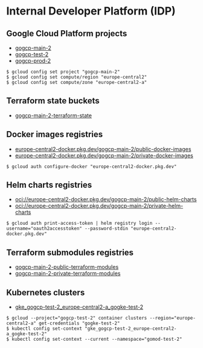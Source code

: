 # Internal Developer Platform (IDP)

## Google Cloud Platform projects

- [gogcp-main-2](https://console.cloud.google.com/home/dashboard?project=gogcp-main-2)
- [gogcp-test-2](https://console.cloud.google.com/home/dashboard?project=gogcp-test-2)
- [gogcp-prod-2](https://console.cloud.google.com/home/dashboard?project=gogcp-prod-2)

```
$ gcloud config set project "gogcp-main-2"
$ gcloud config set compute/region "europe-central2"
$ gcloud config set compute/zone "europe-central2-a"
```

## Terraform state buckets

- [gogcp-main-2-terraform-state](https://console.cloud.google.com/storage/browser/gogcp-main-2-terraform-state?project=gogcp-main-2)

## Docker images registries

- [europe-central2-docker.pkg.dev/gogcp-main-2/public-docker-images](https://console.cloud.google.com/artifacts/docker/gogcp-main-2/europe-central2/public-docker-images?project=gogcp-main-2)
- [europe-central2-docker.pkg.dev/gogcp-main-2/private-docker-images](https://console.cloud.google.com/artifacts/docker/gogcp-main-2/europe-central2/private-docker-images?project=gogcp-main-2)

```
$ gcloud auth configure-docker "europe-central2-docker.pkg.dev"
```

## Helm charts registries

- [oci://europe-central2-docker.pkg.dev/gogcp-main-2/public-helm-charts](https://console.cloud.google.com/artifacts/docker/gogcp-main-2/europe-central2/public-helm-charts?project=gogcp-main-2)
- [oci://europe-central2-docker.pkg.dev/gogcp-main-2/private-helm-charts](https://console.cloud.google.com/artifacts/docker/gogcp-main-2/europe-central2/private-helm-charts?project=gogcp-main-2)

```
$ gcloud auth print-access-token | helm registry login --username="oauth2accesstoken" --password-stdin "europe-central2-docker.pkg.dev"
```

## Terraform submodules registries

- [gogcp-main-2-public-terraform-modules](https://console.cloud.google.com/storage/browser/gogcp-main-2-public-terraform-modules?project=gogcp-main-2)
- [gogcp-main-2-private-terraform-modules](https://console.cloud.google.com/storage/browser/gogcp-main-2-private-terraform-modules?project=gogcp-main-2)

## Kubernetes clusters

- [gke_gogcp-test-2_europe-central2-a_gogke-test-2](https://console.cloud.google.com/kubernetes/clusters/details/europe-central2-a/gogke-test-2/details?project=gogcp-test-2)

```
$ gcloud --project="gogcp-test-2" container clusters --region="europe-central2-a" get-credentials "gogke-test-2"
$ kubectl config set-context "gke_gogcp-test-2_europe-central2-a_gogke-test-2"
$ kubectl config set-context --current --namespace="gomod-test-2"
```
